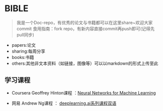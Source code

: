 # BIBLE

> 我是一个Doc-repo，有优秀的论文与书籍都可以在这里share~欢迎大家commit
> 食用指南：fork repo，有新内容直接commit再push即可(记得先pull同步)

- papers:论文
- sharing:每周分享
- books:书籍
- others:其他非文本资料（如链接，图像等）可以以markdown的形式上传至此

## 学习课程

- Coursera Geoffrey Hinton课程 ：[Neural Networks for Machine Learning](https://www.coursera.org/learn/neural-networks)

- 网易 Andrew Ng课程 ： [deeplearning.ai系列课程双语]( https://mooc.study.163.com/university/deeplearning_ai#/c)

